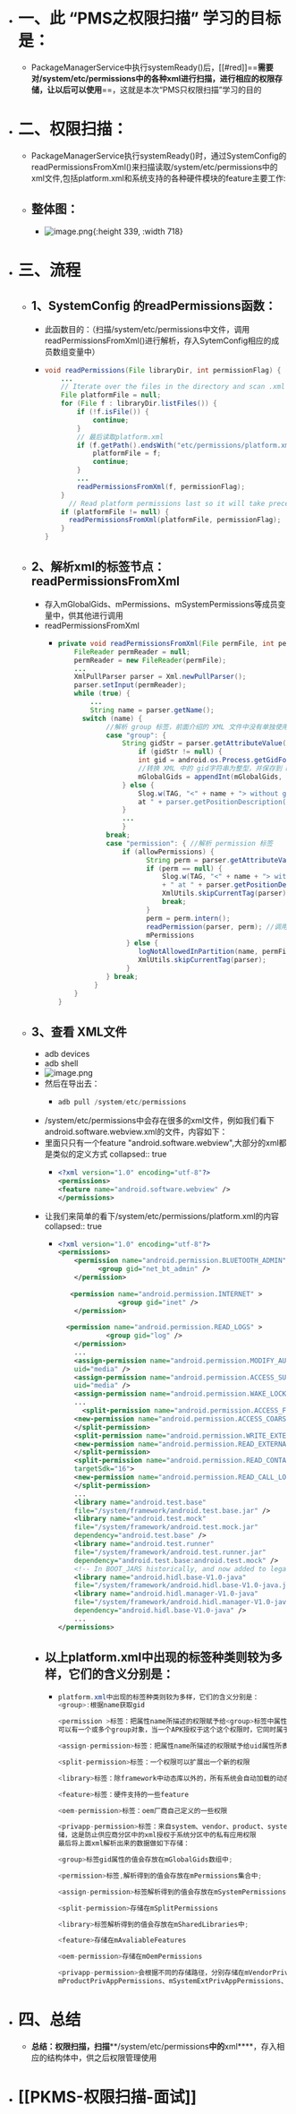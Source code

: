 - # 一、此 “PMS之权限扫描” 学习的目标是：
	- PackageManagerService中执行systemReady()后，[[#red]]==**需要对/system/etc/permissions中的各种xml进行扫描，进行相应的权限存储，让以后可以使用**==，这就是本次“PMS只权限扫描”学习的目的
- # 二、权限扫描：
	- PackageManagerService执行systemReady()时，通过SystemConfig的readPermissionsFromXml()来扫描读取/system/etc/permissions中的xml文件,包括platform.xml和系统支持的各种硬件模块的feature主要工作:
	- ## 整体图：
		- ![image.png](../assets/image_1689157437655_0.png){:height 339, :width 718}
- # 三、流程
	- ## 1、SystemConfig 的readPermissions函数：
		- 此函数目的：（扫描/system/etc/permissions中文件，调用readPermissionsFromXml()进行解析，存入SytemConfig相应的成员数组变量中）
		- ```java
		  void readPermissions(File libraryDir, int permissionFlag) {
		      ...
		      // Iterate over the files in the directory and scan .xml files
		      File platformFile = null;
		      for (File f : libraryDir.listFiles()) {
		          if (!f.isFile()) {
		              continue;
		          }
		          // 最后读取platform.xml
		          if (f.getPath().endsWith("etc/permissions/platform.xml")) {
		              platformFile = f;
		              continue;
		          }
		          ...
		          readPermissionsFromXml(f, permissionFlag);
		      }
		        // Read platform permissions last so it will take precedence
		      if (platformFile != null) {
		      	readPermissionsFromXml(platformFile, permissionFlag);
		      }
		  }
		  ```
	- ## 2、解析xml的标签节点：readPermissionsFromXml
		- 存入mGlobalGids、mPermissions、mSystemPermissions等成员变量中，供其他进行调用
		- readPermissionsFromXml
			- ```java
			  private void readPermissionsFromXml(File permFile, int permissionFlag) {
			      FileReader permReader = null;
			      permReader = new FileReader(permFile);
			      ...
			      XmlPullParser parser = Xml.newPullParser();
			      parser.setInput(permReader);
			      while (true) {
			          ...
			          String name = parser.getName();
			      	switch (name) {
			              //解析 group 标签，前面介绍的 XML 文件中没有单独使用该标签的地方
			              case "group": {
			                  String gidStr = parser.getAttributeValue(null, "gid");
			                      if (gidStr != null) {
			                      int gid = android.os.Process.getGidForName(gidStr);
			                      //转换 XML 中的 gid字符串为整型，并保存到 mGlobalGids 中
			                      mGlobalGids = appendInt(mGlobalGids, gid);
			                  } else {
			                      Slog.w(TAG, "<" + name + "> without gid in " + permFile + "
			                      at " + parser.getPositionDescription());
			                  }
			                  ...
			                  }
			              break;
			              case "permission": { //解析 permission 标签
			                  if (allowPermissions) {
			                        String perm = parser.getAttributeValue(null, "name");
			                        if (perm == null) {
			                            Slog.w(TAG, "<" + name + "> without name in " + permFile
			                            + " at " + parser.getPositionDescription());
			                            XmlUtils.skipCurrentTag(parser);
			                            break;
			                        }
			                        perm = perm.intern();
			                        readPermission(parser, perm); //调用 readPermission 处理,存入
			                        mPermissions
			                   } else {
			                      logNotAllowedInPartition(name, permFile, parser);
			                      XmlUtils.skipCurrentTag(parser);
			                   }
			              } break;
			           }
			      }
			  }
			  ```
	- ## 3、查看 XML文件
		- adb devices
		- adb shell
		- ![image.png](../assets/image_1689157841648_0.png)
		- 然后在导出去：
			- ```java
			  adb pull /system/etc/permissions
			  ```
		- /system/etc/permissions中会存在很多的xml文件，例如我们看下 android.software.webview.xml的文件，内容如下：
		- 里面只只有一个feature "android.software.webview",大部分的xml都是类似的定义方式
		  collapsed:: true
			- ```xml
			  <?xml version="1.0" encoding="utf-8"?>
			  <permissions>
			  <feature name="android.software.webview" />
			  </permissions>
			  ```
		- 让我们来简单的看下/system/etc/permissions/platform.xml的内容
		  collapsed:: true
			- ```xml
			  <?xml version="1.0" encoding="utf-8"?>
			  <permissions>
			      <permission name="android.permission.BLUETOOTH_ADMIN" >
			      		<group gid="net_bt_admin" />
			      </permission>
			      
			     <permission name="android.permission.INTERNET" >
			     			 <group gid="inet" />
			      </permission>
			      
			    <permission name="android.permission.READ_LOGS" >
			    		  <group gid="log" />
			      </permission>
			      ...
			      <assign-permission name="android.permission.MODIFY_AUDIO_SETTINGS"
			      uid="media" />
			      <assign-permission name="android.permission.ACCESS_SURFACE_FLINGER"
			      uid="media" />
			      <assign-permission name="android.permission.WAKE_LOCK" uid="media" />
			      ...
			        <split-permission name="android.permission.ACCESS_FINE_LOCATION">
			      <new-permission name="android.permission.ACCESS_COARSE_LOCATION" />
			      </split-permission>
			      <split-permission name="android.permission.WRITE_EXTERNAL_STORAGE">
			      <new-permission name="android.permission.READ_EXTERNAL_STORAGE" />
			      </split-permission>
			      <split-permission name="android.permission.READ_CONTACTS"
			      targetSdk="16">
			      <new-permission name="android.permission.READ_CALL_LOG" />
			      </split-permission>
			      ...
			      <library name="android.test.base"
			      file="/system/framework/android.test.base.jar" />
			      <library name="android.test.mock"
			      file="/system/framework/android.test.mock.jar"
			      dependency="android.test.base" />
			      <library name="android.test.runner"
			      file="/system/framework/android.test.runner.jar"
			      dependency="android.test.base:android.test.mock" />
			      <!-- In BOOT_JARS historically, and now added to legacy applications. -->
			      <library name="android.hidl.base-V1.0-java"
			      file="/system/framework/android.hidl.base-V1.0-java.jar" />
			      <library name="android.hidl.manager-V1.0-java"
			      file="/system/framework/android.hidl.manager-V1.0-java.jar"
			      dependency="android.hidl.base-V1.0-java" />
			      ...
			  </permissions>
			  ```
		- ## 以上platform.xml中出现的标签种类则较为多样，它们的含义分别是：
			- ```java
			  platform.xml中出现的标签种类则较为多样，它们的含义分别是：
			  <group>:根据name获取gid
			  
			  <permission >标签：把属性name所描述的权限赋予给<group>标签中属性gid所表示的用户组，一个权限
			  可以有一个或多个group对象，当一个APK授权于这个这个权限时，它同时属于这几个组
			  
			  <assign-permission>标签：把属性name所描述的权限赋予给uid属性所表示的用户
			  
			  <split-permission>标签：一个权限可以扩展出一个新的权限
			  
			  <library>标签：除framework中动态库以外的，所有系统会自动加载的动态库
			  
			  <feature>标签：硬件支持的一些feature
			  
			  <oem-permission>标签：oem厂商自己定义的一些权限
			  
			  <privapp-permission>标签：来自system、vendor、product、system_ext的privapp权限分别存
			  储，这是防止供应商分区中的xml授权于系统分区中的私有应用权限
			  最后将上面xml解析出来的数据做如下存储：
			  
			  <group>标签gid属性的值会存放在mGlobalGids数组中;
			  
			  <permission>标签,解析得到的值会存放在mPermissions集合中;
			  
			  <assign-permission>标签解析得到的值会存放在mSystemPermissions中;
			  
			  <split-permission>存储在mSplitPermissions
			  
			  <library>标签解析得到的值会存放在mSharedLibraries中;
			  
			  <feature>存储在mAvaliableFeatures
			  
			  <oem-permission>存储在mOemPermissions
			  
			  <privapp-permission>会根据不同的存储路径，分别存储在mVendorPrivAppPermissions、
			  mProductPrivAppPermissions、mSystemExtPrivAppPermissions、mPrivAppPermissions
			  ```
- # 四、总结
	- **总结：权限扫描，扫描****/system/etc/permissions****中的****xml****，存入相应的结构体中，供之后权限管理使用
- # [[PKMS-权限扫描-面试]]